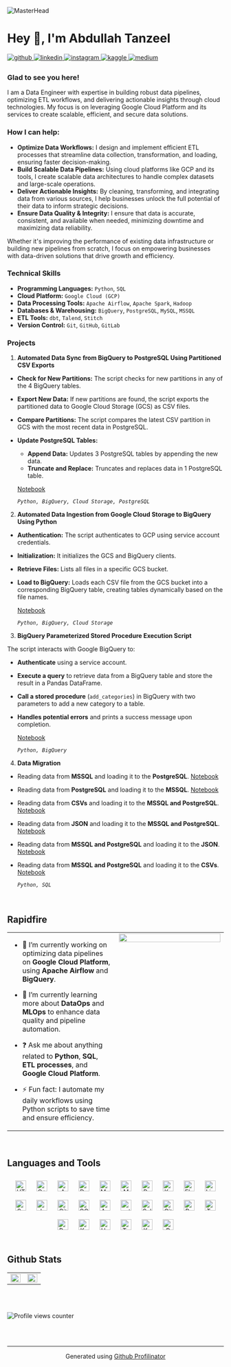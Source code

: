 ![MasterHead](https://static.vecteezy.com/system/resources/previews/001/759/768/non_2x/data-scientist-word-banner-vector.jpg)
# Hey 👋, I'm Abdullah Tanzeel  
  

<a href="https://github.com/https://github.com/Abdullah-DSTS" target="_blank">
<img src=https://img.shields.io/badge/github-%2324292e.svg?&style=for-the-badge&logo=github&logoColor=white alt=github style="margin-bottom: 5px;" />
</a>
<a href="https://linkedin.com/in/https://www.linkedin.com/in/abdulla-tanzeel-dataengineer-sql-python/" target="_blank">
<img src=https://img.shields.io/badge/linkedin-%231E77B5.svg?&style=for-the-badge&logo=linkedin&logoColor=white alt=linkedin style="margin-bottom: 5px;" />
</a>
<a href="https://instagram.com/https://www.instagram.com/abdulla_tanzeel/" target="_blank">
<img src=https://img.shields.io/badge/instagram-%23000000.svg?&style=for-the-badge&logo=instagram&logoColor=white alt=instagram style="margin-bottom: 5px;" />
</a>
<a href="https://www.kaggle.com/https://www.kaggle.com/abdullahtanzeel" target="_blank">
<img src=https://img.shields.io/badge/kaggle-%2344BAE8.svg?&style=for-the-badge&logo=kaggle&logoColor=white alt=kaggle style="margin-bottom: 5px;" />
</a>
<a href="https://medium.com/https://medium.com/@abdullahtanzeel124" target="_blank">
<img src=https://img.shields.io/badge/medium-%23292929.svg?&style=for-the-badge&logo=medium&logoColor=white alt=medium style="margin-bottom: 5px;" />
</a>  
  



### Glad to see you here!  
I am a Data Engineer with expertise in building robust data pipelines, optimizing ETL workflows, and delivering actionable insights through cloud technologies. My focus is on leveraging Google Cloud Platform and its services to create scalable, efficient, and secure data solutions.  
  



### How I can help:  
- **Optimize Data Workflows:** I design and implement efficient ETL processes that streamline data collection, transformation, and loading, ensuring faster decision-making.
- **Build Scalable Data Pipelines:** Using cloud platforms like GCP and its tools, I create scalable data architectures to handle complex datasets and large-scale operations.
- **Deliver Actionable Insights:** By cleaning, transforming, and integrating data from various sources, I help businesses unlock the full potential of their data to inform strategic decisions.
- **Ensure Data Quality & Integrity:** I ensure that data is accurate, consistent, and available when needed, minimizing downtime and maximizing data reliability.

Whether it's improving the performance of existing data infrastructure or building new pipelines from scratch, I focus on empowering businesses with data-driven solutions that drive growth and efficiency.  
  



### Technical Skills  
- **Programming Languages:** `Python`, `SQL`
- **Cloud Platform:** `Google Cloud (GCP)`
- **Data Processing Tools:** `Apache Airflow`, `Apache Spark`, `Hadoop`
- **Databases & Warehousing:** `BigQuery`, `PostgreSQL`, `MySQL`, `MSSQL`
- **ETL Tools:** `dbt`, `Talend`, `Stitch`
- **Version Control:** `Git`, `GitHub`, `GitLab`  
  



### Projects  
1. **Automated Data Sync from BigQuery to PostgreSQL Using Partitioned CSV Exports**
- **Check for New Partitions:** The script checks for new partitions in any of the 4 BigQuery tables.
- **Export New Data:** If new partitions are found, the script exports the partitioned data to Google Cloud Storage (GCS) as CSV files.
- **Compare Partitions:** The script compares the latest CSV partition in GCS with the most recent data in PostgreSQL.
- **Update PostgreSQL Tables:**
  - **Append Data:** Updates 3 PostgreSQL tables by appending the new data.
  - **Truncate and Replace:** Truncates and replaces data in 1 PostgreSQL table.

  [Notebook](https://github.com/your-repo-link)

  *`Python, BigQuery, Cloud Storage, PostgreSQL`*

2. **Automated Data Ingestion from Google Cloud Storage to BigQuery Using Python**
- **Authentication:** The script authenticates to GCP using service account credentials.
- **Initialization:** It initializes the GCS and BigQuery clients.
- **Retrieve Files:** Lists all files in a specific GCS bucket.
- **Load to BigQuery:** Loads each CSV file from the GCS bucket into a corresponding BigQuery table, creating tables dynamically based on the file names.

  [Notebook](https://github.com/your-repo-link)

  *`Python, BigQuery, Cloud Storage`*

3. **BigQuery Parameterized Stored Procedure Execution Script**

 The script interacts with Google BigQuery to:
- **Authenticate** using a service account.
- **Execute a query** to retrieve data from a BigQuery table and store the result in a Pandas DataFrame.
- **Call a stored procedure** (`add_categories`) in BigQuery with two parameters to add a new category to a table.
- **Handles potential errors** and prints a success message upon completion.

  [Notebook](https://github.com/your-repo-link)

  *`Python, BigQuery`*

4. **Data Migration**
- Reading data from **MSSQL** and loading it to the **PostgreSQL**. [Notebook](https://github.com/your-repo-link)
- Reading data from **PostgreSQL** and loading it to the **MSSQL**. [Notebook](https://github.com/your-repo-link)
- Reading data from **CSVs** and loading it to the **MSSQL and PostgreSQL**. [Notebook](https://github.com/your-repo-link)
- Reading data from **JSON** and loading it to the **MSSQL and PostgreSQL**. [Notebook](https://github.com/your-repo-link)
- Reading data from **MSSQL and PostgreSQL** and loading it to the **JSON**. [Notebook](https://github.com/your-repo-link)
- Reading data from **MSSQL and PostgreSQL** and loading it to the **CSVs**. [Notebook](https://github.com/your-repo-link)

  *`Python, SQL`*
  
  

<br/>  


## Rapidfire  
<table><tr><td valign="top" width="50%">

- 🎯 I’m currently working on optimizing data pipelines on **Google Cloud Platform**, using **Apache Airflow** and **BigQuery**.  
  

- 🌱 I’m currently learning more about **DataOps** and **MLOps** to enhance data quality and pipeline automation.  
  

- ❓ Ask me about anything related to **Python**, **SQL**, **ETL processes**, and **Google Cloud Platform**.  
  

- ⚡ Fun fact: I automate my daily workflows using Python scripts to save time and ensure efficiency.  


</td><td valign="top" width="50%">

<div align="center">
<img src="" align="center" style="width: 100%" />
</div>  


</td></tr></table>  

<br/>  


## Languages and Tools  
<div align="center">  
<a href="https://en.wikipedia.org/wiki/HTML5" target="_blank"><img style="margin: 10px" src="https://profilinator.rishav.dev/skills-assets/html5-original-wordmark.svg" alt="HTML5" height="25" /></a>  
<a href="https://www.cplusplus.com/" target="_blank"><img style="margin: 10px" src="https://profilinator.rishav.dev/skills-assets/cplusplus-original.svg" alt="C++" height="25" /></a>  
<a href="https://aws.amazon.com/" target="_blank"><img style="margin: 10px" src="https://profilinator.rishav.dev/skills-assets/amazonwebservices-original-wordmark.svg" alt="AWS" height="25" /></a>  
<a href="https://www.docker.com/" target="_blank"><img style="margin: 10px" src="https://profilinator.rishav.dev/skills-assets/docker-original-wordmark.svg" alt="Docker" height="25" /></a>  
<a href="https://www.mysql.com/" target="_blank"><img style="margin: 10px" src="https://profilinator.rishav.dev/skills-assets/mysql-original-wordmark.svg" alt="MySQL" height="25" /></a>  
<a href="https://www.mongodb.com/" target="_blank"><img style="margin: 10px" src="https://profilinator.rishav.dev/skills-assets/mongodb-original-wordmark.svg" alt="MongoDB" height="25" /></a>  
<a href="https://www.python.org/" target="_blank"><img style="margin: 10px" src="https://profilinator.rishav.dev/skills-assets/python-original.svg" alt="Python" height="25" /></a>  
<a href="https://kubernetes.io/" target="_blank"><img style="margin: 10px" src="https://profilinator.rishav.dev/skills-assets/kubernetes-icon.svg" alt="Kubernetes" height="25" /></a>  
<a href="https://flask.palletsprojects.com/" target="_blank"><img style="margin: 10px" src="https://profilinator.rishav.dev/skills-assets/flask.png" alt="Flask" height="25" /></a>  
<a href="https://www.linux.org/" target="_blank"><img style="margin: 10px" src="https://profilinator.rishav.dev/skills-assets/linux-original.svg" alt="Linux" height="25" /></a>  
<a href="https://sass-lang.com/" target="_blank"><img style="margin: 10px" src="https://profilinator.rishav.dev/skills-assets/sass-original.svg" alt="Sass" height="25" /></a>  
<a href="https://www.jenkins.io/" target="_blank"><img style="margin: 10px" src="https://profilinator.rishav.dev/skills-assets/jenkins-icon.svg" alt="Jenkins" height="25" /></a>  
<a href="https://github.com/" target="_blank"><img style="margin: 10px" src="https://profilinator.rishav.dev/skills-assets/git-scm-icon.svg" alt="Git" height="25" /></a>  
<a href="https://cloud.google.com/" target="_blank"><img style="margin: 10px" src="https://profilinator.rishav.dev/skills-assets/google_cloud-icon.svg" alt="GCP" height="25" /></a>  
<a href="https://azure.microsoft.com/en-in/" target="_blank"><img style="margin: 10px" src="https://profilinator.rishav.dev/skills-assets/microsoft_azure-icon.svg" alt="Azure" height="25" /></a>  
<a href="https://pytorch.org/" target="_blank"><img style="margin: 10px" src="https://profilinator.rishav.dev/skills-assets/pytorch-icon.svg" alt="pytorch" height="25" /></a>  
<a href="https://www.salesforce.com/in/" target="_blank"><img style="margin: 10px" src="https://profilinator.rishav.dev/skills-assets/salesforce.png" alt="Salesforce" height="25" /></a>  
<a href="https://about.gitlab.com/" target="_blank"><img style="margin: 10px" src="https://profilinator.rishav.dev/skills-assets/gitlab.svg" alt="GitLab" height="25" /></a>  
<a href="https://docs.microsoft.com/en-us/powershell/" target="_blank"><img style="margin: 10px" src="https://profilinator.rishav.dev/skills-assets/powershell.png" alt="PowerShell" height="25" /></a>  
<a href="https://www.tableau.com/" target="_blank"><img style="margin: 10px" src="https://profilinator.rishav.dev/skills-assets/tableau.svg" alt="Tableau" height="25" /></a>  
<a href="https://www.postgresql.org/" target="_blank"><img style="margin: 10px" src="https://profilinator.rishav.dev/skills-assets/postgresql-original-wordmark.svg" alt="PostgreSQL" height="25" /></a>  
<a href="https://kafka.apache.org/" target="_blank"><img style="margin: 10px" src="https://profilinator.rishav.dev/skills-assets/apache_kafka-icon.svg" alt="Kafka" height="25" /></a>  
<a href="https://hadoop.apache.org/" target="_blank"><img style="margin: 10px" src="https://profilinator.rishav.dev/skills-assets/apache_hadoop-icon.svg" alt="Hadoop" height="25" /></a>  
<a href="https://www.terraform.io/" target="_blank"><img style="margin: 10px" src="https://profilinator.rishav.dev/skills-assets/terraformio-icon.svg" alt="Terraform" height="25" /></a>  
<a href="https://keras.io/" target="_blank"><img style="margin: 10px" src="https://profilinator.rishav.dev/skills-assets/keras.png" alt="Keras" height="25" /></a>  
<a href="https://www.r-project.org/" target="_blank"><img style="margin: 10px" src="https://profilinator.rishav.dev/skills-assets/r.svg" alt="R" height="25" /></a>  
</div>  

<br/>  


## Github Stats  
<table><tr><td valign="top" width="50%">

<img src="https://github-readme-stats.vercel.app/api?username=Abdullah-DSTS&show_icons=true&count_private=true&hide_border=true" align="left" style="width: 100%" />

</td><td valign="top" width="50%">

<img src="https://github-readme-stats.vercel.app/api/top-langs/?username=Abdullah-DSTS&hide_border=true&layout=compact" align="left" style="width: 100%" />

</td></tr></table>  

<br/>  

  

<br/>  

![Profile views counter](https://komarev.com/ghpvc/?username=Abdullah-DSTS&&style=flat-square)  
  

<br/>  


<br />

----
<div align="center">Generated using <a href="https://profilinator.rishav.dev/" target="_blank">Github Profilinator</a></div>

